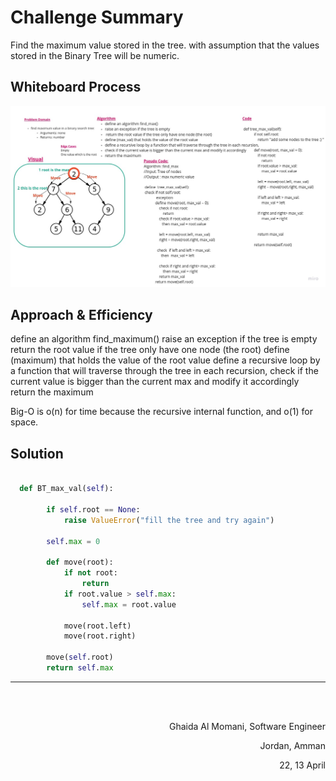 # Challenge Summary

Find the maximum value stored in the tree. with assumption  that the values stored in the Binary Tree will be numeric.

## Whiteboard Process

![img](../../assets/tree_max_val.jpg)

## Approach & Efficiency
define an algorithm find_maximum() raise an exception if the tree is empty return the root value if the tree only have one node (the root) define (maximum) that holds the value of the root value define a recursive loop by a function that will traverse through the tree in each recursion, check if the current value is bigger than the current max and modify it accordingly return the maximum

Big-O is o(n) for time because the recursive internal function, and o(1) for space.

## Solution

```python

  def BT_max_val(self):
 
        if self.root == None:
            raise ValueError("fill the tree and try again")

        self.max = 0

        def move(root):
            if not root:
                return
            if root.value > self.max:
                self.max = root.value

            move(root.left)
            move(root.right)

        move(self.root)
        return self.max

```





<hr/>
<br/><br/>

<p align="right">Ghaida Al Momani, Software Engineer</p>
<p align="right">Jordan, Amman</p>
<p align="right">22, 13 April</p>